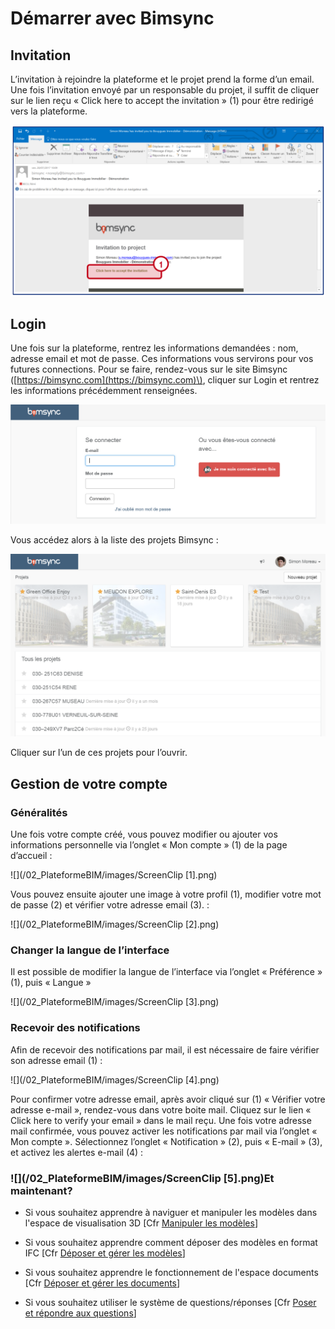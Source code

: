 # Démarrer avec Bimsync

## Invitation

L’invitation à rejoindre la plateforme et le projet prend la forme d’un email. Une fois l’invitation envoyé par un responsable du projet, il suffit de cliquer sur le lien reçu  « Click here to accept the invitation » \(1\) pour être redirigé vers la plateforme.

![](/02_PlateformeBIM/images/ScreenClip.png)

## Login

Une fois sur la plateforme, rentrez les informations demandées : nom, adresse email et mot de passe. Ces informations vous servirons pour vos futures connections. Pour se faire, rendez-vous sur le site Bimsync \([https://bimsync.com](https://bimsync.com)\), cliquer sur Login et rentrez les informations précédemment renseignées.

![](/02_PlateformeBIM/images/image003.png)

Vous accédez alors à la liste des projets Bimsync :

![](/02_PlateformeBIM/images/image004.png)

Cliquer sur l’un de ces projets pour l’ouvrir.

## Gestion de votre compte

### Généralités

Une fois votre compte créé, vous pouvez modifier ou ajouter vos informations personnelle via l’onglet « Mon compte » \(1\) de la page d’accueil :

![](/02_PlateformeBIM/images/ScreenClip [1].png)

Vous pouvez ensuite ajouter une image à votre profil \(1\), modifier votre mot de passe \(2\) et vérifier votre adresse email \(3\). :

![](/02_PlateformeBIM/images/ScreenClip [2].png)

### Changer la langue de l’interface

Il est possible de modifier la langue de l’interface via l’onglet « Préférence » \(1\), puis « Langue »

![](/02_PlateformeBIM/images/ScreenClip [3].png)

### Recevoir des notifications

Afin de recevoir des notifications par mail, il est nécessaire de faire vérifier son adresse email \(1\) :

![](/02_PlateformeBIM/images/ScreenClip [4].png)

Pour confirmer votre adresse email, après avoir cliqué sur \(1\) « Vérifier votre adresse e-mail », rendez-vous dans votre boite mail. Cliquez sur le lien « Click here to verify your email » dans le mail reçu. Une fois votre adresse mail confirmée, vous pouvez activer les notifications par mail via l’onglet « Mon compte ». Sélectionnez l’onglet « Notification » \(2\), puis « E-mail » \(3\), et activez les alertes e-mail \(4\) :

### ![](/02_PlateformeBIM/images/ScreenClip [5].png)Et maintenant? 

* Si vous souhaitez apprendre à naviguer et manipuler les modèles dans l'espace de visualisation 3D \[Cfr [Manipuler les modèles](/02_PlateformeBIM/Manipuler-les-modeles.md)\]

* Si vous souhaitez apprendre comment déposer des modèles en format IFC \[Cfr [Déposer et gérer les modèles](/02_PlateformeBIM/Deposer-et-gerer-des-modeles.md)\]
* Si vous souhaitez apprendre le fonctionnement de l'espace documents \[Cfr [Déposer et gérer les documents](/02_PlateformeBIM/Deposer-et-gerer-des-documents.md)\]
* Si vous souhaitez utiliser le système de questions/réponses \[Cfr [Poser et répondre aux questions](/02_PlateformeBIM/Poser-et-repondre-aux-questions.md)\]



